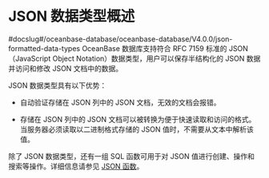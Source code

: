 JSON 数据类型概述 
================================
#docslug#/oceanbase-database/oceanbase-database/V4.0.0/json-formatted-data-types
OceanBase 数据库支持符合 RFC 7159 标准的 JSON（JavaScript Object Notation）数据类型，用户可以保存半结构化的 JSON 数据并访问和修改 JSON 文档中的数据。 

JSON 数据类型具有以下优势：

* 自动验证存储在 JSON 列中的 JSON 文档，无效的文档会报错。

  

* 存储在 JSON 列中的 JSON 文档可以被转换为便于快速读取和访问的格式。当服务器必须读取以二进制格式存储的 JSON 值时，不需要从文本中解析该值。

  




除了 JSON 数据类型，还有一组 SQL 函数可用于对 JSON 值进行创建、操作和搜索等操作。详细信息请参见 [JSON 函数](../../../4.functions/7.json-functions/1.create-a-function-with-json-text/1.JSON_ARRAY.md)。
